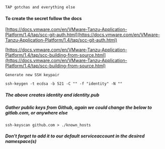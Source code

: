 ```TAP gotchas and everything else```

#### To create the secret follow the docs


[https://docs.vmware.com/en/VMware-Tanzu-Application-Platform/1.4/tap/scc-git-auth.html](https://docs.vmware.com/en/VMware-Tanzu-Application-Platform/1.4/tap/scc-git-auth.html)


[https://docs.vmware.com/en/VMware-Tanzu-Application-Platform/1.4/tap/scc-building-from-source.html](https://docs.vmware.com/en/VMware-Tanzu-Application-Platform/1.4/tap/scc-building-from-source.html)

```Generate new SSH keypair```


````
ssh-keygen -t ecdsa -b 521 -C "" -f "identity" -N ""

````

##### The above creates identity and identity.pub


##### Gather public keys from Github, again we could change the below to gitlab.com, or anywhere else


````
ssh-keyscan github.com > ./known_hosts

````


##### Don't forget to add it to our default serviceaccount in the desired namespace(s)
